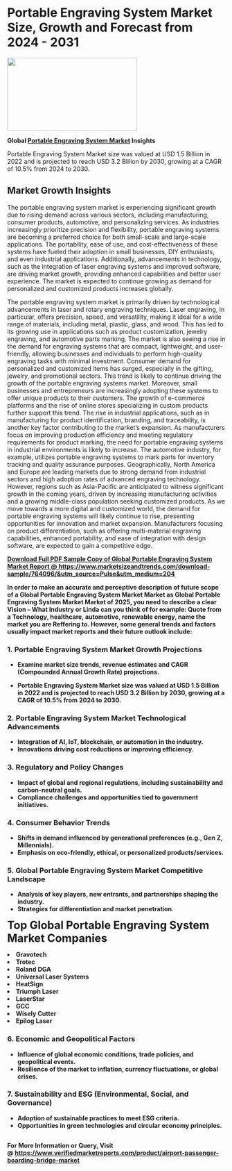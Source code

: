 <H1>Portable Engraving System Market Size, Growth and Forecast from 2024 - 2031</H1><img class="aligncenter size-medium wp-image-584254" src="https://thirdeyenews.in/wp-content/uploads/2024/09/Global-Market-Research-300x168.jpeg" alt="" width="300" height="168" /><p><strong>Global&nbsp;<a href="https://www.marketsizeandtrends.com/download-sample/764096/&amp;utm_source=Pulse&amp;utm_medium=204">Portable Engraving System Market</a> Insights</strong></p><p>Portable Engraving System Market size was valued at USD 1.5 Billion in 2022 and is projected to reach USD 3.2 Billion by 2030, growing at a CAGR of 10.5% from 2024 to 2030.</p><p><h2>Market Growth Insights</h2> <p>The portable engraving system market is experiencing significant growth due to rising demand across various sectors, including manufacturing, consumer products, automotive, and personalizing services. As industries increasingly prioritize precision and flexibility, portable engraving systems are becoming a preferred choice for both small-scale and large-scale applications. The portability, ease of use, and cost-effectiveness of these systems have fueled their adoption in small businesses, DIY enthusiasts, and even industrial applications. Additionally, advancements in technology, such as the integration of laser engraving systems and improved software, are driving market growth, providing enhanced capabilities and better user experience. The market is expected to continue growing as demand for personalized and customized products increases globally.</p> <p><strong><a href="#"></a></strong></p> <p>The portable engraving system market is primarily driven by technological advancements in laser and rotary engraving techniques. Laser engraving, in particular, offers precision, speed, and versatility, making it ideal for a wide range of materials, including metal, plastic, glass, and wood. This has led to its growing use in applications such as product customization, jewelry engraving, and automotive parts marking. The market is also seeing a rise in the demand for engraving systems that are compact, lightweight, and user-friendly, allowing businesses and individuals to perform high-quality engraving tasks with minimal investment. Consumer demand for personalized and customized items has surged, especially in the gifting, jewelry, and promotional sectors. This trend is likely to continue driving the growth of the portable engraving systems market. Moreover, small businesses and entrepreneurs are increasingly adopting these systems to offer unique products to their customers. The growth of e-commerce platforms and the rise of online stores specializing in custom products further support this trend. The rise in industrial applications, such as in manufacturing for product identification, branding, and traceability, is another key factor contributing to the market’s expansion. As manufacturers focus on improving production efficiency and meeting regulatory requirements for product marking, the need for portable engraving systems in industrial environments is likely to increase. The automotive industry, for example, utilizes portable engraving systems to mark parts for inventory tracking and quality assurance purposes. Geographically, North America and Europe are leading markets due to strong demand from industrial sectors and high adoption rates of advanced engraving technology. However, regions such as Asia-Pacific are anticipated to witness significant growth in the coming years, driven by increasing manufacturing activities and a growing middle-class population seeking customized products. As we move towards a more digital and customized world, the demand for portable engraving systems will likely continue to rise, presenting opportunities for innovation and market expansion. Manufacturers focusing on product differentiation, such as offering multi-material engraving capabilities, enhanced portability, and ease of integration with design software, are expected to gain a competitive edge. <p><strong><a href="#"></p><p><span class=""><strong>Download Full PDF Sample Copy of Global Portable Engraving System Market Report</strong> @ <a href="https://www.marketsizeandtrends.com/download-sample/764096/&amp;utm_source=Pulse&amp;utm_medium=204" target="_blank">https://www.marketsizeandtrends.com/download-sample/764096/&amp;utm_source=Pulse&amp;utm_medium=204</a></span></p><p>In order to make an accurate and perceptive description of future scope of a Global&nbsp;Portable Engraving System Market Market as Global&nbsp;Portable Engraving System Market Market of 2025, you need to describe a clear Vision &ndash; What Industry or Linda can you think of for example: Quote from a Technology, healthcare, automotive, renewable energy, name the market you are Reffering to. However, some general trends and factors usually impact market reports and their future outlook include:</p><h3>1.&nbsp;<strong>Portable Engraving System Market Growth Projections</strong></h3><ul><li>Examine market size trends, revenue estimates and CAGR (Compounded Annual Growth Rate) projections.</li><li><p>Portable Engraving System Market size was valued at USD 1.5 Billion in 2022 and is projected to reach USD 3.2 Billion by 2030, growing at a CAGR of 10.5% from 2024 to 2030.</p></li></ul><h3>2.&nbsp;<strong>Portable Engraving System Market Technological Advancements</strong></h3><ul><li>Integration of AI, IoT, blockchain, or automation in the industry.</li><li>Innovations driving cost reductions or improving efficiency.</li></ul><h3>3.&nbsp;<strong>Regulatory and Policy Changes</strong></h3><ul><li>Impact of global and regional regulations, including sustainability and carbon-neutral goals.</li><li>Compliance challenges and opportunities tied to government initiatives.</li></ul><h3>4.&nbsp;<strong>Consumer Behavior Trends</strong></h3><ul><li>Shifts in demand influenced by generational preferences (e.g., Gen Z, Millennials).</li><li>Emphasis on eco-friendly, ethical, or personalized products/services.</li></ul><h3>5.&nbsp;<strong>Global Portable Engraving System Market Competitive Landscape</strong></h3><ul><li>Analysis of key players, new entrants, and partnerships shaping the industry.</li><li>Strategies for differentiation and market penetration.</li></ul><p data-pm-slice="1 1 []"><span style="color: inherit; font-family: inherit; font-size: 25px;">Top Global Portable Engraving System Market Companies</span></p><div class="" data-test-id=""><p><li>Gravotech</li><li> Trotec</li><li> Roland DGA</li><li> Universal Laser Systems</li><li> HeatSign</li><li> Triumph Laser</li><li> LaserStar</li><li> GCC</li><li> Wisely Cutter</li><li> Epilog Laser</li></p></div><h3>6.&nbsp;<strong>Economic and Geopolitical Factors</strong></h3><ul><li>Influence of global economic conditions, trade policies, and geopolitical events.</li><li>Resilience of the market to inflation, currency fluctuations, or global crises.</li></ul><h3>7.&nbsp;<strong>Sustainability and ESG (Environmental, Social, and Governance)</strong></h3><ul><li>Adoption of sustainable practices to meet ESG criteria.</li><li>Opportunities in green technologies and circular economy principles.</li></ul><h2><strong style="font-size: 14px;">For More Information or Query, Visit @&nbsp;</strong><a style="background-color: #ffffff; font-size: 14px;" href="https://www.marketsizeandtrends.com/report/portable-engraving-system-market/" target="_blank">https://www.verifiedmarketreports.com/product/airport-passenger-boarding-bridge-market</a></h2>
